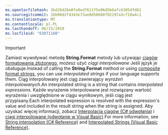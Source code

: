 ```yaml
---
ms.openlocfilehash: 3bd26d26e0fa9ed7611f5e06d5b6afc6305dfd61
ms.sourcegitcommit: 1bb00d2f4343e73ae8d58668f02297a3cf10a4c1
ms.translationtype: MT
ms.contentlocale: pl-PL
ms.lasthandoff: 06/15/2019
ms.locfileid: "63871160"
---
```


> [!IMPORTANT] 
> <span data-ttu-id="78e5f-101">Zamiast wywoływać metodę **String.Format** metody lub używając [ciągów formatowania złożonego](~/docs/standard/base-types/composite-formatting.md), możesz użyć *ciągi interpolowane* Jeśli język je obsługuje.</span><span class="sxs-lookup"><span data-stu-id="78e5f-101">Instead of calling the **String.Format** method or using [composite format strings](~/docs/standard/base-types/composite-formatting.md), you can use *interpolated strings* if your language supports them.</span></span> <span data-ttu-id="78e5f-102">Ciąg interpolowany jest ciąg zawierający *wyrażeń interpolowanych*.</span><span class="sxs-lookup"><span data-stu-id="78e5f-102">An interpolated string is a string that contains *interpolated expressions*.</span></span> <span data-ttu-id="78e5f-103">Każde wyrażenie interpolowane jest rozwiązany wartość wyrażenia i uwzględnione w ciągu wynikowym, jeśli ciąg jest przypisany.</span><span class="sxs-lookup"><span data-stu-id="78e5f-103">Each interpolated expression is resolved with the expression's value and included in the result string when the string is assigned.</span></span> <span data-ttu-id="78e5f-104">Aby uzyskać więcej informacji, zobacz [Interpolacja ciągów (C# odwołania)](~/docs/csharp/language-reference/tokens/interpolated.md) i [ciągi interpolowane (odwołanie w Visual Basic)](~/docs/visual-basic/programming-guide/language-features/strings/interpolated-strings.md).</span><span class="sxs-lookup"><span data-stu-id="78e5f-104">For more information, see [String interpolation (C# Reference)](~/docs/csharp/language-reference/tokens/interpolated.md) and [Interpolated Strings (Visual Basic Reference)](~/docs/visual-basic/programming-guide/language-features/strings/interpolated-strings.md).</span></span> 
